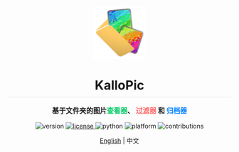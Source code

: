<!--suppress ALL -->
<div align="center">
    <img src="../resources/logo/logo_256.png" alt="logo_256" style="height: 120px" />
	<h1 style="padding-bottom: .3em !important; border-bottom: 1.5px solid #d0d7deb3 !important;">KalloPic</h1>
</div>

<p align="center" style="font-weight:bold; font-size:1.1em;">
    基于文件夹的图片<span style="color:#00CC66 !important;">查看器</span>、
    <span style="color:#FF6666 !important;">过滤器</span> 和
    <span style="color:#0080FF !important;">归档器</span>
</p>

<p align="center">
    <img src="https://img.shields.io/badge/version-v0.2.1-brightgreen" alt="version">
    <a href="https://opensource.org/licenses/MIT">
        <img src="https://img.shields.io/badge/license-MIT-blue" alt="license">
    </a>
    <img src="https://img.shields.io/badge/python-3.6+-yellow" alt="python">    
    <img src="https://img.shields.io/badge/platform-Windows-lightgrey" alt="platform">
    <img src="https://img.shields.io/badge/contributions-welcome-orange.svg" alt="contributions">
</p>

<p align="center">
    <a href="../README.md">English</a> | 中文
</p>
